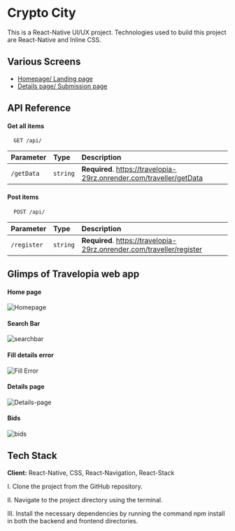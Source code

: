 
# Crypto City

This is a React-Native UI/UX project. Technologies used to build this project are React-Native and Inline CSS.


## Various Screens

 - [Homepage/ Landing page]()
 - [Details page/ Submission page](https://travelopia.vercel.app/details)


## API Reference

#### Get all items

```http
  GET /api/
```

| Parameter | Type     | Description                |
| :-------- | :------- | :------------------------- |
| `/getData` | `string` | **Required**. https://travelopia-29rz.onrender.com/traveller/getData |

#### Post items

```http
  POST /api/
```

| Parameter | Type     | Description                       |
| :-------- | :------- | :-------------------------------- |
| `/register`      | `string` | **Required**. https://travelopia-29rz.onrender.com/traveller/register |



## Glimps of Travelopia web app

#### Home page


![Homepage](https://res.cloudinary.com/dehubjbqm/image/upload/v1711980559/Screenshot_20240401_192930_rahsk1.jpg)


#### Search Bar


![searchbar](https://res.cloudinary.com/dehubjbqm/image/upload/v1711980558/Screenshot_20240401_192943_cfaxdi.jpg)

#### Fill details error


![Fill Error](https://res.cloudinary.com/dehubjbqm/image/upload/v1680689225/Fill_jglg3i.png)


#### Details page


![Details-page](https://res.cloudinary.com/dehubjbqm/image/upload/v1711980560/Screenshot_20240401_192959_s03fee.jpg)


#### Bids


![bids](https://res.cloudinary.com/dehubjbqm/image/upload/v1711980559/Screenshot_20240401_193014_wtiprl.jpg)


## Tech Stack

**Client:** React-Native, CSS, React-Navigation, React-Stack



I. Clone the project from the GitHub repository.

II. Navigate to the project directory using the terminal.

III. Install the necessary dependencies by running the command npm install in both the backend and frontend directories.


